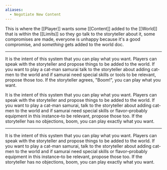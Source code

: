 ```yaml
---
aliases:
  - Negotiate New Content
---
```

This is where the [[Player]] wants some [[Content]] added to the [[World]] that is within the [[Limits]] so they go talk to the storyteller about it, some compromises are made, everyone is unhappy because it's a good compromise, and *something* gets added to the world doc.

---

It is the intent of this system that you can play what you want. Players can speak with the storyteller and propose things to be added to the world. If you want to play a cat-man samurai talk to the storyteller about adding cat-men to the world and if samurai need special skills or tools to be relevant, propose those too. If the storyteller agrees, "Boom!", you can play what you want.

It is the intent of this system that you can play what you want. Players can speak with the storyteller and propose things to be added to the world. If you want to play a cat-man samurai, talk to the storyteller about adding cat-men to the world and if samurai need special skills or flavor–probably equipment in this instance–to be relevant, propose those too. If the storyteller has no objections, boom, you can play exactly what you want.

---

It is the intent of this system that you can play what you want. Players can speak with the storyteller and propose things to be added to the world. If you want to play a cat-man samurai, talk to the storyteller about adding cat-men to the world and if samurai need special skills or flavor–probably equipment in this instance–to be relevant, propose those too. If the storyteller has no objections, boom, you can play exactly what you want.